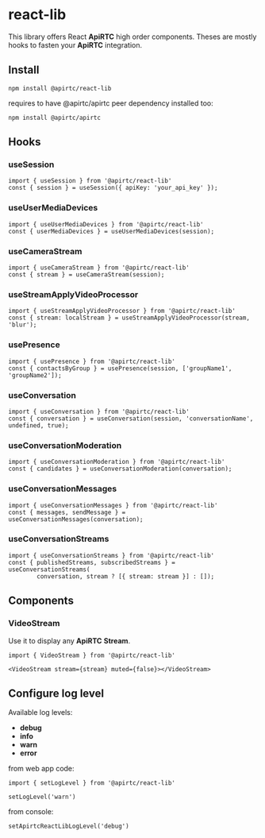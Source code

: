 # react-lib

This library offers React **ApiRTC** high order components. Theses are mostly hooks to fasten your **ApiRTC** integration.

## Install

`npm install @apirtc/react-lib`

requires to have @apirtc/apirtc peer dependency installed too:

`npm install @apirtc/apirtc`

## Hooks

### useSession

```
import { useSession } from '@apirtc/react-lib'
const { session } = useSession({ apiKey: 'your_api_key' });
```
### useUserMediaDevices

```
import { useUserMediaDevices } from '@apirtc/react-lib'
const { userMediaDevices } = useUserMediaDevices(session);
```

### useCameraStream

```
import { useCameraStream } from '@apirtc/react-lib'
const { stream } = useCameraStream(session);
```

### useStreamApplyVideoProcessor

```
import { useStreamApplyVideoProcessor } from '@apirtc/react-lib'
const { stream: localStream } = useStreamApplyVideoProcessor(stream, 'blur');
```

### usePresence

```
import { usePresence } from '@apirtc/react-lib'
const { contactsByGroup } = usePresence(session, ['groupName1', 'groupName2']);
```

### useConversation

```
import { useConversation } from '@apirtc/react-lib'
const { conversation } = useConversation(session, 'conversationName', undefined, true);
```

### useConversationModeration

```
import { useConversationModeration } from '@apirtc/react-lib'
const { candidates } = useConversationModeration(conversation);
```

### useConversationMessages

```
import { useConversationMessages } from '@apirtc/react-lib'
const { messages, sendMessage } = useConversationMessages(conversation);
```

### useConversationStreams

```
import { useConversationStreams } from '@apirtc/react-lib'
const { publishedStreams, subscribedStreams } = useConversationStreams(
        conversation, stream ? [{ stream: stream }] : []);
```

## Components

### VideoStream

Use it to display any **ApiRTC** **Stream**.

```
import { VideoStream } from '@apirtc/react-lib'

<VideoStream stream={stream} muted={false}></VideoStream>
```

## Configure log level

Available log levels:

 * **debug**
 * **info**
 * **warn**
 * **error**

from web app code:

```
import { setLogLevel } from '@apirtc/react-lib'

setLogLevel('warn')
```

from console:

```
setApirtcReactLibLogLevel('debug')
```
